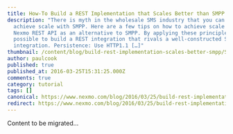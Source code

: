 ```yaml
---
title: How-To Build a REST Implementation that Scales Better than SMPP
description: "There is myth in the wholesale SMS industry that you can only
  achieve scale with SMPP. Here are a few tips on how to achieve scale with
  Nexmo REST API as an alternative to SMPP. By applying these principles, it’s
  possible to build a REST integration that rivals a well-constructed SMPP
  integration. Persistence: Use HTTP1.1 […]"
thumbnail: /content/blog/build-rest-implementation-scales-better-smpp/Screen-Shot-2016-03-24-at-2.15.17-PM.png
author: paulcook
published: true
published_at: 2016-03-25T15:31:25.000Z
comments: true
category: tutorial
tags: []
canonical: https://www.nexmo.com/blog/2016/03/25/build-rest-implementation-scales-better-smpp
redirect: https://www.nexmo.com/blog/2016/03/25/build-rest-implementation-scales-better-smpp
---
```


Content to be migrated...
